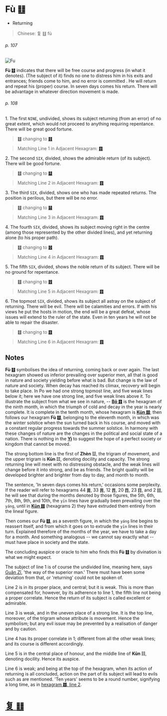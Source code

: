 # Fù ䷗

* Returning

> Chinese: 复 ䷗ fù

###### p. 107

![Fu](https://tenetai.com/88o/shapes/24.jpg)

**Fù ䷗** indicates that there will be free course and progress (in what it denotes). (The subject of it) finds no one to distress him in his exits and entrances; friends come to him, and no error is committed . He will return and repeat his (proper) course. In seven days comes his return. There will be advantage in whatever direction movement is made.

###### p. 108

1.<a name="24.1"></a> The first `NINE`, undivided, shows its subject returning (from an error) of no great extent, which would not proceed to anything requiring repentance. There will be great good fortune.

> **䷗** changing to [**䷁**](e59da4kun.md#2.1)

> Matching Line 1 in Adjacent Hexagram: [**䷖**](e589a5bo.md#23.1)

2.<a name="24.2"></a> The second `SIX`, divided, shows the admirable return (of its subject). There will be good fortune.

> **䷗** changing to [**䷒**](e4b8b4lin.md#19.2)

> Matching Line 2 in Adjacent Hexagram: [**䷖**](e589a5bo.md#23.2)

3.<a name="24.3"></a> The third `SIX`, divided, shows one who has made repeated returns. The position is perilous, but there will be no error.

> **䷗** changing to [**䷣**](e6988ee5a4b7mingyi.md#36.3)

> Matching Line 3 in Adjacent Hexagram: [**䷖**](e589a5bo.md#23.3)

4.<a name="24.4"></a> The fourth `SIX`, divided, shows its subject moving right in the centre (among those represented by the other divided lines), and yet returning alone (to his proper path).

> **䷗** changing to [**䷲**](e99c87zhen.md#51.4)

> Matching Line 4 in Adjacent Hexagram: [**䷖**](e589a5bo.md#23.4)

5.<a name="24.5"></a> The fifth `SIX`, divided, shows the noble return of its subject. There will be no ground for repentance.

> **䷗** changing to [**䷂**](e5b1afzhun.md#3.5)

> Matching Line 5 in Adjacent Hexagram: [**䷖**](e589a5bo.md#23.5)

6.<a name="24.6"></a> The topmost `SIX`, divided, shows its subject all astray on the subject of returning. There will be evil. There will be calamities and errors. If with his views he put the hosts in motion, the end will be a great defeat, whose issues will extend to the ruler of the state. Even in ten years he will not be able to repair the disaster.

> **䷗** changing to [**䷚**](e9a290yi.md#27.6)

> Matching Line 6 in Adjacent Hexagram: [**䷖**](e589a5bo.md#23.6)

## Notes

**Fù ䷗** symbolises the idea of returning, coming back or over again. The last hexagram showed us inferior prevailing over superior men, all that is good in nature and society yielding before what is bad. But change is the law of nature and society. When decay has reached its climax, recovery will begin to take place. In Po we had one strong topmost line, and five weak lines below it; here we have one strong line, and five weak lines above it. To illustrate the subject from what we see in nature, -- [**Bō ䷖**](e589a5bo.md) is the hexagram of the ninth month, in which the triumph of cold and decay in the year is nearly complete. It is complete in the tenth month, whose hexagram is [**Kūn ䷁**](e59da4kun.md); then follows our hexagram **Fù ䷗**, belonging to the eleventh month, in which was the winter solstice when the sun turned back in his course, and moved with a constant regular progress towards the summer solstice. In harmony with these changes of nature are the changes in the political and social state of a nation. There is nothing in the [**Yì**](https://en.wikipedia.org/wiki/I_Ching) to suggest the hope of a perfect society or kingdom that cannot be moved.

The strong bottom line is the first of **Zhèn ☳**, the trigram of movement, and the upper trigram is **Kūn ☷**, denoting docility and capacity. The strong returning line will meet with no distressing obstacle, and the weak lines will change before it into strong, and be as friends. The bright quality will be developed brighter and brighter from day to day, and month to month.

The sentence, 'In seven days comes his return,' occasions some perplexity. If the reader will refer to hexagrams 44 ䷫, 33 ䷠, 12 ䷋, 20 ䷓, 23 ䷖, and 2 ䷁, he will see that during the months denoted by those figures, the 5th, 6th, 7th, 8th, 9th, and 10th, the `yīn` lines have gradually been prevailing over the `yáng`, until in [**Kūn ䷁**](e59da4kun.md) (hexagrams 2) they have extruded them entirely from the lineal figure.

Then comes our **Fù ䷗**, as a seventh figure, in which the `yáng` line begins to reassert itself,
and from which it goes on to extrude the `yīn` lines in their turn. Explained therefore of the months of the year, we have to take a day for a month.
And something analogous -- we cannot say exactly what -- must have place in society and the state.

The concluding auspice or oracle to him who finds this **Fù ䷗** by divination is what we might expect.

The subject of line 1 is of course the undivided line, meaning here, says [Guǎn Zǐ](https://en.wikipedia.org/wiki/Guanzi_(text)), 'the way of the superior man.' There must have been some deviation from that, or 'returning' could not be spoken of.

Line 2 is in its proper place, and central; but it is weak. This is more than compensated for, however, by its adherence to line 1, the fifth line not being a proper correlate. Hence the return of its subject is called excellent or admirable.

Line 3 is weak, and in the uneven place of a strong line. It is the top line, moreover, of the trigram whose attribute is movement. Hence the symbolism; but any evil issue may be prevented by a realisation of danger and by caution.

Line 4 has its proper correlate in 1; different from all the other weak lines; and its course is different accordingly.

Line 5 is in the central place of honour, and the middle line of **Kūn ☷**, denoting docility. Hence its auspice.

Line 6 is weak; and being at the top of the hexagram, when its action of returning is all concluded, action on the part of its subject will lead to evils such as are mentioned. 'Ten years' seems to be a round number, signifying a long time, as in [hexagram **䷂**, line 2](e5b1afzhun.md#3.2).

# [复 ䷗](e5a48dfu_cn.md)
